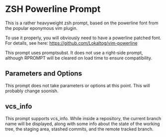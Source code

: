 ZSH Powerline Prompt
==

This is a rather heavyweight zsh prompt, based on the powerline font from the
popular eponymous vim plugin.

To use it properly, you will obviously need to have a powerline patched font.
For details, see here: https://github.com/Lokaltog/vim-powerline

This prompt uses promptsubst. It does not use a right-side prompt, although
RPROMPT will be cleared on load time to ensure compatibility.

Parameters and Options
--

This prompt does not take parameters or options at this point. This will
probably change soonish.

vcs\_info
--

This prompt supports vcs\_info. While inside a repository, the current branch
name will be displayed, along with some info about the state of the working
tree, the staging area, stashed commits, and the remote tracked branch.
